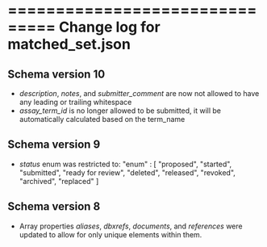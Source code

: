 ===============================
Change log for matched_set.json
===============================

Schema version 10
-----------------

* *description*, *notes*, and *submitter_comment* are now not allowed to have any leading or trailing whitespace
* *assay_term_id* is no longer allowed to be submitted, it will be automatically calculated based on the term_name

Schema version 9
----------------

* *status* enum was restricted to:
    "enum" : [
        "proposed",
        "started",
        "submitted",
        "ready for review",
        "deleted",
        "released",
        "revoked",
        "archived",
        "replaced"
    ]

Schema version 8
----------------

* Array properties *aliases*, *dbxrefs*, *documents*, and *references* were updated to allow for only unique elements within them.
